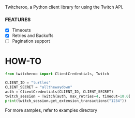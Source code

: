 Twitcheroo, a Python client library for using the Twitch API.


### FEATURES

- [x] Timeouts
- [x] Retries and Backoffs
- [ ] Pagination support

# HOW-TO
   ```py
   from twitcheroo import ClientCredentials, Twitch   

   CLIENT_ID = "turtles"
   CLIENT_SECRET = "allthewaydown"
   auth = ClientCredentials(CLIENT_ID, CLIENT_SECRET)
   twitch_session = Twitch(auth, max_retries=4, timeout=10.0)
   print(twitch_session.get_extension_transactions("1234"))

   ```
   For more samples, refer to examples directory

